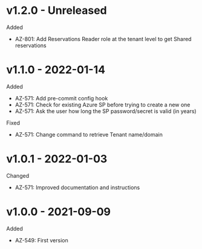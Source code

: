 # v1.2.0 - Unreleased

Added
  * AZ-801: Add Reservations Reader role at the tenant level to get Shared reservations

# v1.1.0 - 2022-01-14

Added
  * AZ-571: Add pre-commit config hook
  * AZ-571: Check for existing Azure SP before trying to create a new one
  * AZ-571: Ask the user how long the SP password/secret is valid (in years)

Fixed
  * AZ-571: Change command to retrieve Tenant name/domain

# v1.0.1 - 2022-01-03

Changed
  * AZ-571: Improved documentation and instructions

# v1.0.0 - 2021-09-09

Added
  * AZ-549: First version
